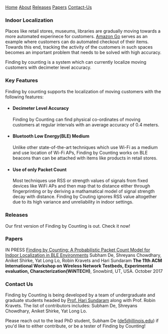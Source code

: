  [Home](#indoor-localization)  [About](#key-features)  [Releases](#releases)  [Papers](#papers)  [Contact-Us](#contact-us)

### Indoor Localization

Places like retail stores, museums, libraries are gradually moving towards a more automated experinece for customers. [Amazon Go](https://www.youtube.com/watch?v=NrmMk1Myrxc) serves as an example where customers can do automated checkout of their items. Towards this end, tracking the activity of the customers in such spaces becomes an important problem that needs to be solved with high accuracy.

Finding by counting is a system which can currently localize moving customers with decimeter level accuracy. 

### Key Features

Finding by counting supports the localization of moving customers with the following features:

*  #### Decimeter Level Accuracy 
      Finding by Counting can find physical co-ordinates of moving customers at regular intervals with an average accuracy of       0.4 meters.
*  #### Bluetooth Low Energy(BLE) Medium 
      Unlike other state-of-the-art techniques which use Wi-Fi as a medium and use location of Wi-Fi APs, Finding by Counting       works on BLE beacons than can be attached with items like products in retail stores.
*  #### Use of only Packet Count 
      Most techniques use RSS or strength values of signals from fixed devices like WiFi APs and then map that to 
      distance either through fingerprinting or by deriving a mathamatical model of signal strength decay with distance.
      Finding by Couting ignores RSS value altogether due to its high variance and unreliability in indoor settings.
       
### Releases
                  
Our first version of Finding by Counting is out. Check it now!

### Papers

IN PRESS [Finding by Counting: A Probabilistic Packet Count Model for Indoor Localization in BLE Environments](http://arxiv.org/abs/1708.08144)
  Subham De, Shreyans Chowdhary, Aniket Shirke, Yat Long Lo, Robin Kravets and Hari Sundaram <b>The 11th ACM International Workshop on Wireless Network Testbeds, Experimental evaluation, Characterization(WiNTECH)</b>, Snowbird, UT, USA. October 2017
  
### Contact Us

Finding by Counting is being developed by a team of undergraduate and graduate students headed by [Prof. Hari Sundaram](http://sundaram.cs.illinois.edu/) along with  Prof. Robin Kravets. The list of contributors includes: Subham De, Shreyans Chowdhary, Aniket Shirke, Yat Long Lo. 

Please reach out to the lead PhD student, Subham De (de5@illinois.edu) if you'd like to either contribute, or be a tester of Finding by Counting!
